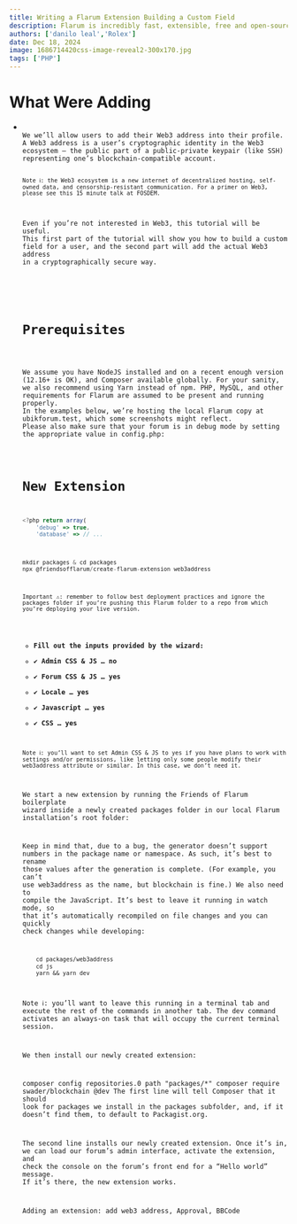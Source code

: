 ```yaml
---
title: Writing a Flarum Extension Building a Custom Field
description: Flarum is incredibly fast, extensible, free and open-source forum software. It has been in development since 2014 and is nearing the end of its beta phase.
authors: ['danilo leal','Rolex']
date: Dec 18, 2024
image: 1686714420css-image-reveal2-300x170.jpg
tags: ['PHP']
---
```


# What Were Adding
<ul><li>
<p class="description">
<code>
We we’ll allow users to add their Web3 address into their profile. A Web3 address is a user’s cryptographic identity in the Web3 ecosystem – the public part of a public-private keypair (like SSH) representing one’s blockchain-compatible account.

<code>
Note ℹ: the Web3 ecosystem is a new internet of decentralized hosting, self-owned data, and censorship-resistant communication. For a primer on Web3, please see this 15 minute talk at FOSDEM.
</code>

Even if you’re not interested in Web3, this tutorial will be useful. This first part of the tutorial will show you how to build a custom field for a user, and the second part will add the actual Web3 address in a cryptographically secure way.
</p>



# Prerequisites

<p class="description">
We assume you have NodeJS installed and on a recent enough version (12.16+ is OK), and Composer available globally. For your sanity, we also recommend using Yarn instead of npm. PHP, MySQL, and other requirements for Flarum are assumed to be present and running properly.
In the examples below, we’re hosting the local Flarum copy at ubikforum.test, which some screenshots might reflect.
Please also make sure that your forum is in debug mode by setting the appropriate value in config.php:
</p>

# New Extension

```ts
<?php return array(
    'debug' => true,
    'database' => // ...
```

```ts
mkdir packages & cd packages
npx @friendsofflarum/create-flarum-extension web3address
```
<code>
Important ⚠: remember to follow best deployment practices and ignore the packages folder if you’re pushing this Flarum folder to a repo from which you’re deploying your live version.
</code>

- **Fill out the inputs provided by the wizard:**
 - **✔ Admin CSS & JS … no**
 - **✔ Forum CSS & JS … yes**
 - **✔ Locale … yes**
 - **✔ Javascript … yes**
 - **✔ CSS … yes**

<code>
Note ℹ: you’ll want to set Admin CSS & JS to yes if you have plans to work with settings and/or permissions, like letting only some people modify their web3address attribute or similar. In this case, we don’t need it.
</code>

We start a new extension by running the Friends of Flarum boilerplate wizard inside a newly created packages folder in our local Flarum installation’s root folder:

Keep in mind that, due to a bug, the generator doesn’t support numbers in the package name or namespace. As such, it’s best to rename those values after the generation is complete. (For example, you can’t use web3address as the name, but blockchain is fine.)
We also need to compile the JavaScript. It’s best to leave it running in watch mode, so that it’s automatically recompiled on file changes and you can quickly check changes while developing:


```diff
    cd packages/web3address
    cd js
    yarn && yarn dev
```


Note ℹ: you’ll want to leave this running in a terminal tab and execute the rest of the commands in another tab. The dev command activates an always-on task that will occupy the current terminal session.

We then install our newly created extension:

composer config repositories.0 path "packages/*"
composer require swader/blockchain @dev
The first line will tell Composer that it should look for packages we install in the packages subfolder, and, if it doesn’t find them, to default to Packagist.org.

The second line installs our newly created extension. Once it’s in, we can load our forum’s admin interface, activate the extension, and check the console on the forum’s front end for a “Hello world” message. If it’s there, the new extension works.

Adding an extension: add web3 address, Approval, BBCode
</p>
</code>
</ul>


